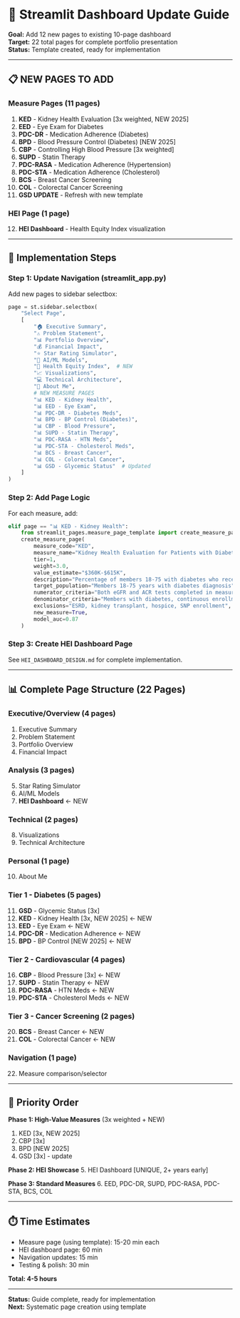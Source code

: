 # 🎨 Streamlit Dashboard Update Guide

**Goal:** Add 12 new pages to existing 10-page dashboard  
**Target:** 22 total pages for complete portfolio presentation  
**Status:** Template created, ready for implementation

---

## 📋 NEW PAGES TO ADD

### Measure Pages (11 pages)

1. **KED** - Kidney Health Evaluation [3x weighted, NEW 2025]
2. **EED** - Eye Exam for Diabetes
3. **PDC-DR** - Medication Adherence (Diabetes)
4. **BPD** - Blood Pressure Control (Diabetes) [NEW 2025]
5. **CBP** - Controlling High Blood Pressure [3x weighted]
6. **SUPD** - Statin Therapy
7. **PDC-RASA** - Medication Adherence (Hypertension)
8. **PDC-STA** - Medication Adherence (Cholesterol)
9. **BCS** - Breast Cancer Screening
10. **COL** - Colorectal Cancer Screening
11. **GSD UPDATE** - Refresh with new template

### HEI Page (1 page)

12. **HEI Dashboard** - Health Equity Index visualization

---

## 🔧 Implementation Steps

### Step 1: Update Navigation (streamlit_app.py)

Add new pages to sidebar selectbox:

```python
page = st.sidebar.selectbox(
    "Select Page",
    [
        "🏠 Executive Summary",
        "⚠️ Problem Statement",
        "📊 Portfolio Overview",
        "💰 Financial Impact",
        "⭐ Star Rating Simulator",
        "🤖 AI/ML Models",
        "🏥 Health Equity Index",  # NEW
        "📈 Visualizations",
        "💻 Technical Architecture",
        "👤 About Me",
        # NEW MEASURE PAGES
        "📊 KED - Kidney Health",
        "📊 EED - Eye Exam",
        "📊 PDC-DR - Diabetes Meds",
        "📊 BPD - BP Control (Diabetes)",
        "📊 CBP - Blood Pressure",
        "📊 SUPD - Statin Therapy",
        "📊 PDC-RASA - HTN Meds",
        "📊 PDC-STA - Cholesterol Meds",
        "📊 BCS - Breast Cancer",
        "📊 COL - Colorectal Cancer",
        "📊 GSD - Glycemic Status"  # Updated
    ]
)
```

### Step 2: Add Page Logic

For each measure, add:

```python
elif page == "📊 KED - Kidney Health":
    from streamlit_pages.measure_page_template import create_measure_page
    create_measure_page(
        measure_code="KED",
        measure_name="Kidney Health Evaluation for Patients with Diabetes",
        tier=1,
        weight=3.0,
        value_estimate="$360K-$615K",
        description="Percentage of members 18-75 with diabetes who received kidney health evaluation (eGFR and urine albumin tests) during the measurement year.",
        target_population="Members 18-75 years with diabetes diagnosis",
        numerator_criteria="Both eGFR and ACR tests completed in measurement year",
        denominator_criteria="Members with diabetes, continuous enrollment, pharmacy benefit",
        exclusions="ESRD, kidney transplant, hospice, SNP enrollment",
        new_measure=True,
        model_auc=0.87
    )
```

### Step 3: Create HEI Dashboard Page

See `HEI_DASHBOARD_DESIGN.md` for complete implementation.

---

## 📊 Complete Page Structure (22 Pages)

### Executive/Overview (4 pages)
1. Executive Summary
2. Problem Statement  
3. Portfolio Overview
4. Financial Impact

### Analysis (3 pages)
5. Star Rating Simulator
6. AI/ML Models
7. **HEI Dashboard** ← NEW

### Technical (2 pages)
8. Visualizations
9. Technical Architecture

### Personal (1 page)
10. About Me

### Tier 1 - Diabetes (5 pages)
11. **GSD** - Glycemic Status [3x]
12. **KED** - Kidney Health [3x, NEW 2025] ← NEW
13. **EED** - Eye Exam ← NEW
14. **PDC-DR** - Medication Adherence ← NEW
15. **BPD** - BP Control [NEW 2025] ← NEW

### Tier 2 - Cardiovascular (4 pages)
16. **CBP** - Blood Pressure [3x] ← NEW
17. **SUPD** - Statin Therapy ← NEW
18. **PDC-RASA** - HTN Meds ← NEW
19. **PDC-STA** - Cholesterol Meds ← NEW

### Tier 3 - Cancer Screening (2 pages)
20. **BCS** - Breast Cancer ← NEW
21. **COL** - Colorectal Cancer ← NEW

### Navigation (1 page)
22. Measure comparison/selector

---

## 🎯 Priority Order

**Phase 1: High-Value Measures** (3x weighted + NEW)
1. KED [3x, NEW 2025]
2. CBP [3x]
3. BPD [NEW 2025]
4. GSD [3x] - update

**Phase 2: HEI Showcase**
5. HEI Dashboard [UNIQUE, 2+ years early]

**Phase 3: Standard Measures**
6. EED, PDC-DR, SUPD, PDC-RASA, PDC-STA, BCS, COL

---

## ⏱️ Time Estimates

- Measure page (using template): 15-20 min each
- HEI dashboard page: 60 min
- Navigation updates: 15 min
- Testing & polish: 30 min

**Total: 4-5 hours**

---

**Status:** Guide complete, ready for implementation  
**Next:** Systematic page creation using template

